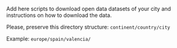 Add here scripts to download open data datasets of your city and instructions on how to download the data.

Please, preserve this directory structure: `continent/country/city`

Example: `europe/spain/valencia/`
